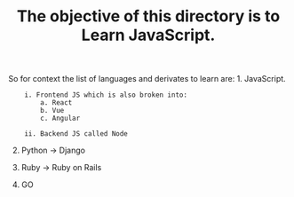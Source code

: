 <h1 align="center">The objective of this directory is to Learn JavaScript.</h1>
<br>
<br>
So for context the list of languages and derivates to learn are:
1. JavaScript.

        i. Frontend JS which is also broken into:
            a. React
            b. Vue 
            c. Angular

        ii. Backend JS called Node

2. Python -> Django

3. Ruby -> Ruby on Rails

4. GO